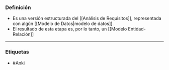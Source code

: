 ### Definición
- Es una versión estructurada del [[Análisis de Requisitos]], representada con algún [[Modelo de Datos|modelo de datos]].
- El resultado de esta etapa es, por lo tanto, un [[Modelo Entidad-Relación]] 
***
### Etiquetas
- #Anki 